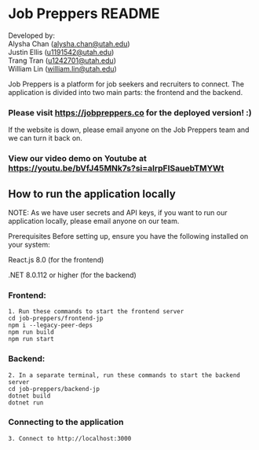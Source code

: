 # Job Preppers README

Developed by:\
Alysha Chan ([alysha.chan@utah.edu](mailto:alysha.chan@utah.edu))\
Justin Ellis ([u1191542@utah.edu](mailto:u1191542@utah.edu))\
Trang Tran ([u1242701@utah.edu](mailto:u1242701@utah.edu))\
William Lin ([william.lin@utah.edu](mailto:william.lin@utah.edu))


Job Preppers is a platform for job seekers and recruiters to connect. The application is divided into two main parts: the frontend and the backend.

### Please visit https://jobpreppers.co for the deployed version! :)
If the website is down, please email anyone on the Job Preppers team and we can turn it back on.

### View our video demo on Youtube at https://youtu.be/bVfJ45MNk7s?si=alrpFISauebTMYWt


## How to run the application locally
NOTE: As we have user secrets and API keys, if you want to run our application locally, please email anyone on our team.

Prerequisites
Before setting up, ensure you have the following installed on your system:

React.js 8.0 (for the frontend)

.NET 8.0.112 or higher (for the backend)

### Frontend:
```
1. Run these commands to start the frontend server
cd job-preppers/frontend-jp
npm i --legacy-peer-deps
npm run build
npm run start
```

### Backend:
```
2. In a separate terminal, run these commands to start the backend server
cd job-preppers/backend-jp
dotnet build
dotnet run
```

### Connecting to the application

```
3. Connect to http://localhost:3000
```


